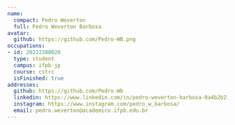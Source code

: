 ```yaml
---
name:
  compact: Pedro Weverton
  full: Pedro Weverton Barbosa
avatar:
  github: https://github.com/Pedro-WB.png
occupations:
- id: 20222380020
  type: student
  campus: ifpb-jp
  course: cstrc
  isFinished: true
addresses:
  github: https://github.com/Pedro-Wb
  linkedin: https://www.linkedin.com/in/pedro-weverton-barbosa-0a4b2b213/
  instagram: https://www.instagram.com/pedro_w_barbosa/
  email: pedro.weverton@academico.ifpb.edu.br
---
```

